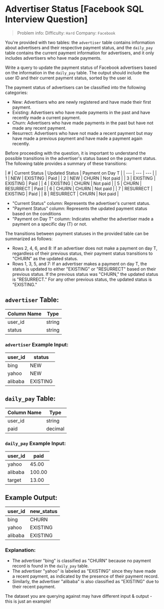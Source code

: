 # Advertiser Status [Facebook SQL Interview Question]

> Problem info:
> Difficulty: `Hard`
> Company: `Facebook`

You're provided with two tables: the `advertiser` table contains information about advertisers and their respective payment status, and the `daily_pay` table contains the current payment information for advertisers, and it only includes advertisers who have made payments.

Write a query to update the payment status of Facebook advertisers based on the information in the `daily_pay` table. The output should include the user ID and their current payment status, sorted by the user id.

The payment status of advertisers can be classified into the following categories:

- New: Advertisers who are newly registered and have made their first payment.
- Existing: Advertisers who have made payments in the past and have recently made a current payment.
- Churn: Advertisers who have made payments in the past but have not made any recent payment.
- Resurrect: Advertisers who have not made a recent payment but may have made a previous payment and have made a payment again recently.

Before proceeding with the question, it is important to understand the possible transitions in the advertiser's status based on the payment status. The following table provides a summary of these transitions:

| # | Current Status | Updated Status | Payment on Day T |
| --- | --- | --- |
| 1 | NEW | EXISTING | Paid |
| 2 | NEW | CHURN | Not paid |
| 3 | EXISTING | EXISTING | Paid |
| 4 | EXISTING | CHURN | Not paid |
| 5 | CHURN | RESURRECT | Paid |
| 6 | CHURN | CHURN | Not paid |
| 7 | RESURRECT | EXISTING | Paid |
| 8 | RESURRECT | CHURN | Not paid |

- "Current Status" column: Represents the advertiser's current status.
- "Payment Status" column: Represents the updated payment status based on the conditions
- "Payment on Day T" column: Indicates whether the advertiser made a payment on a specific day (T) or not.

The transitions between payment statuses in the provided table can be summarized as follows:

- Rows 2, 4, 6, and 8: If an advertiser does not make a payment on day T, regardless of their previous status, their payment status transitions to "CHURN" as the updated status.
- Rows 1, 3, 5, and 7: If an advertiser makes a payment on day T, the status is updated to either "EXISTING" or "RESURRECT" based on their previous status. If the previous status was "CHURN," the updated status is "RESURRECT." For any other previous status, the updated status is "EXISTING."

## `advertiser` Table:

| Column Name | Type |
| --- | --- |
| user_id | string |
| status | string |

### `advertiser` Example Input:

| user_id | status |
| --- | --- |
| bing | NEW |
| yahoo | NEW |
| alibaba | EXISTING |

## `daily_pay` Table:

| Column Name | Type |
| --- | --- |
| user_id | string |
| paid | decimal |

### `daily_pay` Example Input:

| user_id | paid |
| --- | --- |
| yahoo | 45.00 |
| alibaba | 100.00 |
| target | 13.00 |

## Example Output:

| user_id | new_status |
| --- | --- |
| bing | CHURN |
| yahoo | EXISTING |
| alibaba | EXISTING |

### Explanation:

- The advertiser "bing" is classified as "CHURN" because no payment record is found in the `daily_pay` table.
- The advertiser "yahoo" is labeled as "EXISTING" since they have made a recent payment, as indicated by the presence of their payment record.
- Similarly, the advertiser "alibaba" is also classified as "EXISTING" due to their recent payment.

The dataset you are querying against may have different input & output - this is just an example!